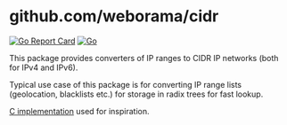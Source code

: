 # github.com/weborama/cidr

[![Go Report Card](https://goreportcard.com/badge/github.com/weborama/cidr)](https://goreportcard.com/report/github.com/weborama/cidr)
[![Go](https://github.com/Weborama/cidr/actions/workflows/go.yml/badge.svg)](https://github.com/Weborama/cidr/actions/workflows/go.yml)

This package provides converters of IP ranges to CIDR IP networks (both for IPv4
and IPv6).

Typical use case of this package is for converting IP range lists (geolocation,
blacklists etc.) for storage in radix trees for fast lookup.

[C implementation](https://gist.github.com/citrin/4202877) used for inspiration.
